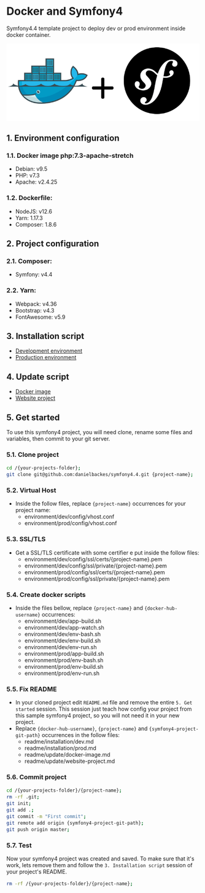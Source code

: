 # Docker and Symfony4

Symfony4.4 template project to deploy dev or prod environment inside docker container.

![Docker and Symfony4](readme/assets/docker-symfony.png)

## 1. Environment configuration

### 1.1. Docker image php:7.3-apache-stretch
- Debian: v9.5
- PHP: v7.3
- Apache: v2.4.25
  
### 1.2. Dockerfile:
- NodeJS: v12.6
- Yarn: 1.17.3
- Composer: 1.8.6

## 2. Project configuration

### 2.1. Composer:
- Symfony: v4.4
 
### 2.2. Yarn:
- Webpack: v4.36
- Bootstrap: v4.3
- FontAwesome: v5.9

## 3. Installation script
- [Development environment](readme/installation/dev.md)
- [Production environment](readme/installation/prod.md)

## 4. Update script
- [Docker image](readme/update/docker-image.md)
- [Website project](readme/update/website-project.md)

## 5. Get started
To use this symfony4 project, you will need clone, rename some files and variables, then commit to your git server.

### 5.1. Clone project
```bash
cd /{your-projects-folder};
git clone git@github.com:danielbackes/symfony4.4.git {project-name};
```

### 5.2. Virtual Host
- Inside the follow files, replace `{project-name}` occurrences for your project name:
    - environment/dev/config/vhost.conf
    - environment/prod/config/vhost.conf

### 5.3. SSL/TLS
- Get a SSL/TLS certificate with some certifier e put inside the follow files:
    - environment/dev/config/ssl/certs/{project-name}.pem
    - environment/dev/config/ssl/private/{project-name}.pem
    - environment/prod/config/ssl/certs/{project-name}.pem 
    - environment/prod/config/ssl/private/{project-name}.pem

### 5.4. Create docker scripts
- Inside the files bellow, replace `{project-name}` and `{docker-hub-username}` occurrences:
    - environment/dev/app-build.sh
    - environment/dev/app-watch.sh
    - environment/dev/env-bash.sh
    - environment/dev/env-build.sh
    - environment/dev/env-run.sh
    - environment/prod/app-build.sh
    - environment/prod/env-bash.sh
    - environment/prod/env-build.sh
    - environment/prod/env-run.sh


### 5.5. Fix README
- In your cloned project edit `README.md` file and remove the entire `5. Get started` session. This session just teach how config your project from this sample symfony4 project, so you will not need it in your new project.
- Replace `{docker-hub-username}`, `{project-name}` and `{symfony4-project-git-path}` occurrences in the follow files:
    - readme/installation/dev.md
    - readme/installation/prod.md
    - readme/update/docker-image.md
    - readme/update/website-project.md

### 5.6. Commit project

```bash
cd /{your-projects-folder}/{project-name};
rm -rf .git;
git init;
git add .;
git commit -m "First commit";
git remote add origin {symfony4-project-git-path};
git push origin master;
```

### 5.7. Test
 Now your symfony4 project was created and saved. To make sure that it's work, lets remove them and follow the `3. Installation script` session of your project's README.

```bash
rm -rf /{your-projects-folder}/{project-name};
```








